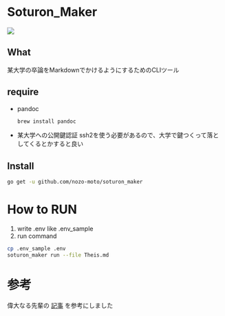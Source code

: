 # Soturon_Maker

![](https://github.com/nozo-moto/soturon_maker/workflows/Go/badge.svg)

## What
某大学の卒論をMarkdownでかけるようにするためのCLIツール

## require

- pandoc
    ``` sh
    brew install pandoc
    ```
- 某大学への公開鍵認証
    ssh2を使う必要があるので、大学で鍵つくって落としてくるとかすると良い

## Install
``` sh
go get -u github.com/nozo-moto/soturon_maker
```

# How to RUN
1. write .env like .env_sample
2. run command

``` sh
cp .env_sample .env
soturon_maker run --file Theis.md
```

# 参考
偉大なる先輩の [記事](http://mizukisonoko.hatenablog.com/entry/2017/03/09/123213) を参考にしました

